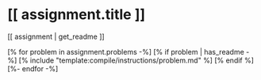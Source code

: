 # [[ assignment.title ]]

[[ assignment | get_readme ]]

[% for problem in assignment.problems -%]
[% if problem | has_readme -%]
[% include "template:compile/instructions/problem.md" %]
[% endif %]
[%- endfor -%]
